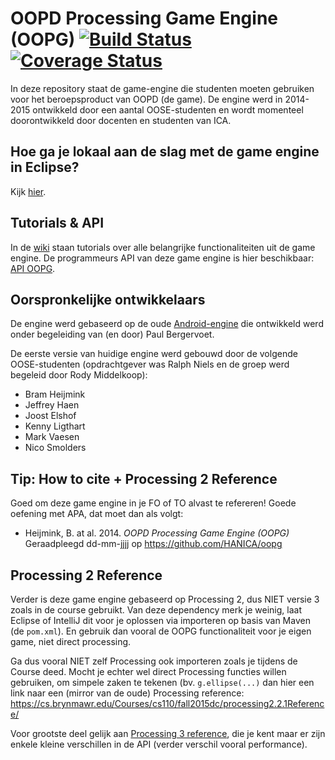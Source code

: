 # OOPD Processing Game Engine (OOPG) [![Build Status](https://travis-ci.org/HANICA/oopg.svg?branch=master)](https://travis-ci.org/HANICA/oopg) [![Coverage Status](https://coveralls.io/repos/github/HANICA/oopg/badge.svg?branch=master)](https://coveralls.io/github/HANICA/oopg?branch=master)
In deze repository staat de game-engine die studenten moeten gebruiken voor het beroepsproduct van OOPD (de game). De engine werd in 2014-2015 ontwikkeld door een aantal OOSE-studenten en wordt momenteel doorontwikkeld door docenten en studenten van ICA.

## Hoe ga je lokaal aan de slag met de game engine in Eclipse?
Kijk [hier](up-and-running.md).

## Tutorials & API
In de [wiki](https://github.com/HANICA/oopg/wiki) staan tutorials over alle belangrijke functionaliteiten uit de game engine.
De programmeurs API van deze game engine is hier beschikbaar: [API OOPG](http://hanica.github.io/oopg/).

## Oorspronkelijke ontwikkelaars
De engine werd gebaseerd op de oude [Android-engine](https://github.com/ddoa/game-api-android) die ontwikkeld werd onder begeleiding van (en door) Paul Bergervoet.

De eerste versie van huidige engine werd gebouwd door de volgende OOSE-studenten (opdrachtgever was Ralph Niels en de groep werd begeleid door Rody Middelkoop):

* Bram Heijmink
* Jeffrey Haen
* Joost Elshof
* Kenny Ligthart
* Mark Vaesen
* Nico Smolders

## Tip: How to cite + Processing 2 Reference
Goed om deze game engine in je FO of TO alvast te refereren! Goede oefening met APA, dat moet dan als volgt:
- Heijmink, B. at al. 2014. *OOPD Processing Game Engine (OOPG)* Geraadpleegd dd-mm-jjjj op https://github.com/HANICA/oopg

## Processing 2 Reference
Verder is deze game engine gebaseerd op Processing 2, dus NIET versie 3 zoals in de course gebruikt. Van deze dependency merk je weinig, laat Eclipse of IntelliJ dit voor je oplossen via importeren op basis van Maven (de `pom.xml`). En gebruik dan vooral de OOPG functionaliteit voor je eigen game, niet direct processing.

Ga dus vooral NIET zelf Processing ook importeren zoals je tijdens de Course deed. Mocht je echter wel direct Processing functies willen gebruiken, om simpele zaken te tekenen (bv. `g.ellipse(...)` dan hier een link naar een (mirror van de oude) Processing reference:
https://cs.brynmawr.edu/Courses/cs110/fall2015dc/processing2.2.1Reference/

Voor grootste deel gelijk aan [Processing 3 reference](https://processing.org/reference/), die je kent maar er zijn enkele kleine verschillen in de API (verder verschil vooral performance).
